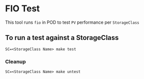 # FIO Test
This tool runs `fio` in POD to test `PV` performance per `StorageClass`

## To run a test against a StorageClass

``` Console
SC=<StorageClass Name> make test
```

### Cleanup

``` Console
SC=<StorageClass Name> make untest
```
